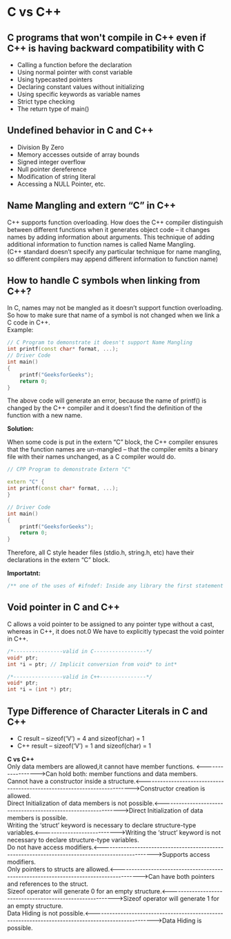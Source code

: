 # C vs C++

## C programs that won't compile in C++ even if C++ is having backward compatibility with C

- Calling a function before the declaration
- Using normal pointer with const variable
- Using typecasted pointers
- Declaring constant values without initializing
- Using specific keywords as variable names
- Strict type checking
- The return type of main()
  
## Undefined behavior in C and C++

- Division By Zero
- Memory accesses outside of array bounds
- Signed integer overflow
- Null pointer dereference
- Modification of string literal
- Accessing a NULL Pointer, etc.

## Name Mangling and extern “C” in C++

C++ supports function overloading. How does the C++ compiler distinguish between different functions when it generates object code – it changes names by adding information about arguments. This technique of adding additional information to function names is called Name Mangling.  
(C++ standard doesn’t specify any particular technique for name mangling, so different compilers may append different information to function name)

## How to handle C symbols when linking from C++?

In C, names may not be mangled as it doesn’t support function overloading. So how to make sure that name of a symbol is not changed when we link a C code in C++.  
Example:

``` c++
// C Program to demonstrate it doesn't support Name Mangling
int printf(const char* format, ...);
// Driver Code
int main()
{
    printf("GeeksforGeeks");
    return 0;
}

```

The above code will generate an error, because the name of printf() is changed by the C++ compiler and it doesn’t find the definition of the function with a new name.

__Solution:__

When some code is put in the extern “C” block, the C++ compiler ensures that the function names are un-mangled – that the compiler emits a binary file with their names unchanged, as a C compiler would do.

``` c++
// CPP Program to demonstrate Extern "C"

extern "C" {
int printf(const char* format, ...);
}

// Driver Code
int main()
{
    printf("GeeksforGeeks");
    return 0;
}

```

Therefore, all C style header files (stdio.h, string.h, etc) have their declarations in the extern “C” block.

__Importatnt:__

``` c
/** one of the uses of #ifndef: Inside any library the first statement using ifndef is always present to avoid the errors due to multiple include statements of same library. (generally programmer will not inlude same library multiple times but for ex. along with iostream thread is included but thread library its self is using iostream which indirectly results into multiple definetions). ifndef (#ifndef _GLIBCXX_IOSTREAM) will ensure if it was already included some where. **/
```

## Void pointer in C and C++

C allows a void pointer to be assigned to any pointer type without a cast, whereas in C++, it does not.0 We have to explicitly typecast the void pointer in C++.

``` c++
/*----------------valid in C-----------------*/
void* ptr;
int *i = ptr; // Implicit conversion from void* to int* 

/*----------------valid in C++---------------*/
void* ptr;
int *i = (int *) ptr;
```

## Type Difference of Character Literals in C and C++

- C result – sizeof(‘V’) = 4 and sizeof(char) = 1
- C++ result – sizeof(‘V’) = 1 and sizeof(char) = 1

__C vs C++__  
Only data members are allowed,it cannot have member functions. <------------------>Can hold both: member functions and data members.  
Cannot have a constructor inside a structure.<-------------------------------------------------------------------------->Constructor creation is allowed.  
Direct Initialization of data members is not possible.<--------------------------------------------------------------->Direct Initialization of data members is possible.  
Writing the ‘struct’ keyword is necessary to declare structure-type variables.<--------------------------->Writing the ‘struct’ keyword is not necessary to declare structure-type variables.  
Do not have access modifiers.<------------------------------------------------------------------------------------------------->Supports access modifiers.  
Only pointers to structs are allowed.<-------------------------------------------------------------------------------------->Can have both pointers and references to the struct.  
Sizeof operator will generate 0  for an empty structure.<---------------------------------------------------------->Sizeof operator will generate 1 for an empty structure.  
Data Hiding is not possible.<---------------------------------------------------------------------------------------------------->Data Hiding is possible.  
